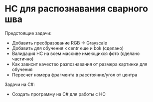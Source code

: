 # НС для распознавания сварного шва

Предстоящие задачи:
- Добавить преобразование RGB -> Grayscale
- Добавить для обучения к centr еще и bok (сделано)
- Валидация НС на всем массиве имеющихся фото (сделано частично)
- Как зависит качество разпознавания от размера картинки для обучения
- Пересчет номера фрагмента в расстояние/угол от центра

Задачи на C#:
- Создать программу на С# для работы с НС
